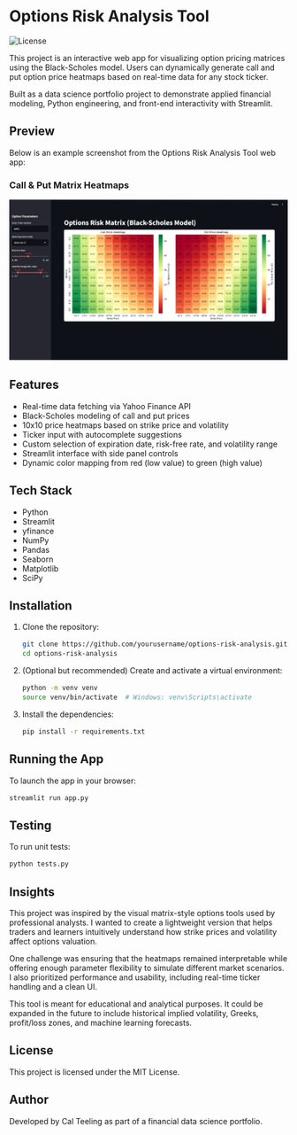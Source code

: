 # Options Risk Analysis Tool
![License](https://img.shields.io/badge/License-MIT-green.svg)

This project is an interactive web app for visualizing option pricing matrices using the Black-Scholes model. Users can dynamically generate call and put option price heatmaps based on real-time data for any stock ticker.

Built as a data science portfolio project to demonstrate applied financial modeling, Python engineering, and front-end interactivity with Streamlit.

## Preview

Below is an example screenshot from the Options Risk Analysis Tool web app:

### Call & Put Matrix Heatmaps
![Heatmap](HeatmapScreenshot.png)

## Features

- Real-time data fetching via Yahoo Finance API
- Black-Scholes modeling of call and put prices
- 10x10 price heatmaps based on strike price and volatility
- Ticker input with autocomplete suggestions
- Custom selection of expiration date, risk-free rate, and volatility range
- Streamlit interface with side panel controls
- Dynamic color mapping from red (low value) to green (high value)

## Tech Stack

- Python
- Streamlit
- yfinance
- NumPy
- Pandas
- Seaborn
- Matplotlib
- SciPy

## Installation

1. Clone the repository:

   ```bash
   git clone https://github.com/yourusername/options-risk-analysis.git
   cd options-risk-analysis
   ```

2. (Optional but recommended) Create and activate a virtual environment:

   ```bash
   python -m venv venv
   source venv/bin/activate  # Windows: venv\Scripts\activate
   ```

3. Install the dependencies:

   ```bash
   pip install -r requirements.txt
   ```

## Running the App

To launch the app in your browser:

```bash
streamlit run app.py
```

## Testing

To run unit tests:

```bash
python tests.py
```

## Insights

This project was inspired by the visual matrix-style options tools used by professional analysts. I wanted to create a lightweight version that helps traders and learners intuitively understand how strike prices and volatility affect options valuation.

One challenge was ensuring that the heatmaps remained interpretable while offering enough parameter flexibility to simulate different market scenarios. I also prioritized performance and usability, including real-time ticker handling and a clean UI.

This tool is meant for educational and analytical purposes. It could be expanded in the future to include historical implied volatility, Greeks, profit/loss zones, and machine learning forecasts.

## License

This project is licensed under the MIT License.

## Author

Developed by Cal Teeling as part of a financial data science portfolio.
